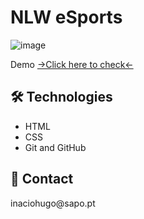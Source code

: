 <h1> NLW eSports </h1> 

![image](https://user-images.githubusercontent.com/108989054/190689446-3b78da95-ed6e-4251-a57b-62d935dfe745.png)
 
Demo <a href="https://inaciohugo.github.io/Esports/">->Click here to check<-</a> 
  
  <h2> 🛠 Technologies </h2>
  
  + HTML
  + CSS 
  + Git and GitHub
  
  <h2> 📧 Contact </h2>
  inaciohugo@sapo.pt
